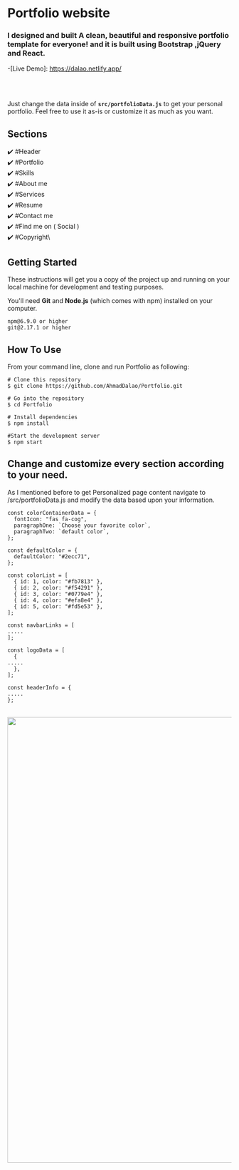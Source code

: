 # Portfolio website

### I designed and built A clean, beautiful and responsive portfolio template for everyone! and it is built using Bootstrap ,jQuery and React.


-[Live Demo]: https://dalao.netlify.app/

<br>
<br>

Just change the data inside of **`src/portfolioData.js`** to get your personal portfolio. Feel free to use it as-is or customize it as much as you want.

## Sections

✔️ #Header\
✔️ #Portfolio\
✔️ #Skills\
✔️ #About me\
✔️ #Services\
✔️ #Resume\
✔️ #Contact me\
✔️ #Find me on ( Social )\
✔️ #Copyright\


## Getting Started

These instructions will get you a copy of the project up and running on your local machine for development and testing purposes.

You'll need **Git** and **Node.js** (which comes with npm) installed on your computer.

```node@v10.16.0 or higher
npm@6.9.0 or higher
git@2.17.1 or higher
```

## How To Use

From your command line, clone and run Portfolio as following:

```
# Clone this repository
$ git clone https://github.com/AhmadDalao/Portfolio.git

# Go into the repository
$ cd Portfolio

# Install dependencies
$ npm install

#Start the development server
$ npm start
```


## Change and customize every section according to your need.

As I mentioned before to get Personalized page content navigate to /src/portfolioData.js and modify the data  based upon your information.

```
const colorContainerData = {
  fontIcon: "fas fa-cog",
  paragraphOne: `Choose your favorite color`,
  paragraphTwo: `default color`,
};

const defaultColor = {
  defaultColor: "#2ecc71",
};

const colorList = [
  { id: 1, color: "#fb7813" },
  { id: 2, color: "#f54291" },
  { id: 3, color: "#0779e4" },
  { id: 4, color: "#efa8e4" },
  { id: 5, color: "#fd5e53" },
];

const navbarLinks = [
.....
];

const logoData = [
  {
.....
  },
];

const headerInfo = {
.....
};

```


<br>
    <img src="https://raw.githubusercontent.com/AhmadDalao/Portfolio/master/src/images/page.jpg"  width="1000"/>
<br>


